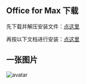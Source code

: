 ## Office for Max 下载

先下载并解压安装文件：[点这里](https://nic.edu.cn/_upload/article/files/67/d8/2f5df32b40b1910b9fe499d87c99/f4a05282-8edc-4a6f-9be2-a68d0120054d.rar) 

再按以下文档进行安装：[点这里](https://nic.edu.cn/_upload/article/files/67/d8/2f5df32b40b1910b9fe499d87c99/8b4500e4-c67f-4458-8dc0-1e574b31e819.pdf) 

## 一张图片

![avatar](https://github.com/MrDong2021/MrDong2021.github.io/raw/master/哪吒.jp)
